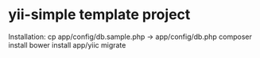 yii-simple template project
===========================

Installation:
cp app/config/db.sample.php -> app/config/db.php
composer install
bower install
app/yiic migrate
